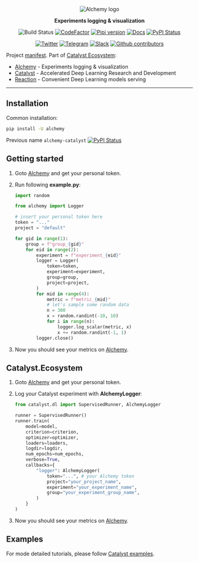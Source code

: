 <div align="center">

![Alchemy logo](https://raw.githubusercontent.com/catalyst-team/catalyst-pics/master/pics/alchemy_logo.png)

**Experiments logging & visualization**

![Build Status](https://github.com/catalyst-team/alchemy/workflows/CI/badge.svg)
[![CodeFactor](https://www.codefactor.io/repository/github/catalyst-team/alchemy/badge)](https://www.codefactor.io/repository/github/catalyst-team/alchemy)
[![Pipi version](https://img.shields.io/pypi/v/alchemy.svg)](https://pypi.org/project/alchemy/)
[![Docs](https://img.shields.io/badge/dynamic/json.svg?label=docs&url=https%3A%2F%2Fpypi.org%2Fpypi%2Fcatalyst%2Fjson&query=%24.info.version&colorB=brightgreen&prefix=v)](https://catalyst-team.github.io/catalyst/index.html)
[![PyPI Status](https://pepy.tech/badge/alchemy)](https://pepy.tech/project/alchemy)

[![Twitter](https://img.shields.io/badge/news-on%20twitter-499feb)](https://twitter.com/catalyst_core)
[![Telegram](https://img.shields.io/badge/channel-on%20telegram-blue)](https://t.me/catalyst_team)
[![Slack](https://img.shields.io/badge/Catalyst-slack-success)](https://join.slack.com/t/catalyst-team-core/shared_invite/zt-d9miirnn-z86oKDzFMKlMG4fgFdZafw)
[![Github contributors](https://img.shields.io/github/contributors/catalyst-team/alchemy.svg?logo=github&logoColor=white)](https://github.com/catalyst-team/alchemy/graphs/contributors)

</div>

Project [manifest](https://github.com/catalyst-team/catalyst/blob/master/MANIFEST.md). Part of [Catalyst Ecosystem](https://docs.google.com/presentation/d/1D-yhVOg6OXzjo9K_-IS5vSHLPIUxp1PEkFGnpRcNCNU/edit?usp=sharing):
- [Alchemy](https://github.com/catalyst-team/alchemy) - Experiments logging & visualization
- [Catalyst](https://github.com/catalyst-team/catalyst) - Accelerated Deep Learning Research and Development
- [Reaction](https://github.com/catalyst-team/reaction) - Convenient Deep Learning models serving

---

## Installation

Common installation:
```bash
pip install -U alchemy
```

Previous name `alchemy-catalyst` [![PyPI Status](https://pepy.tech/badge/alchemy-catalyst)](https://pepy.tech/project/alchemy-catalyst)

## Getting started

1. Goto [Alchemy](https://alchemy.host/) and get your personal token.

2. Run following **example.py**:
    ```python
    import random
    
    from alchemy import Logger
    
    # insert your personal token here
    token = "..."
    project = "default"
    
    for gid in range(1):
        group = f"group_{gid}"
        for eid in range(2):
            experiment = f"experiment_{eid}"
            logger = Logger(
                token=token,
                experiment=experiment,
                group=group,
                project=project,
            )
            for mid in range(4):
                metric = f"metric_{mid}"
                # let's sample some random data
                n = 300
                x = random.randint(-10, 10)
                for i in range(n):
                    logger.log_scalar(metric, x)
                    x += random.randint(-1, 1)
            logger.close()
    ```
3. Now you should see your metrics on [Alchemy](https://alchemy.host/).


## Catalyst.Ecosystem

1. Goto [Alchemy](https://alchemy.host/) and get your personal token.

2. Log your Catalyst experiment with **AlchemyLogger**:
    ```python
    from catalyst.dl import SupervisedRunner, AlchemyLogger

    runner = SupervisedRunner()
    runner.train(
        model=model,
        criterion=criterion,
        optimizer=optimizer,
        loaders=loaders,
        logdir=logdir,
        num_epochs=num_epochs,
        verbose=True,
        callbacks={
            "logger": AlchemyLogger(
                token="...", # your Alchemy token
                project="your_project_name",
                experiment="your_experiment_name",
                group="your_experiment_group_name",
            )
        }
    )
    ```
3. Now you should see your metrics on [Alchemy](https://alchemy.host/).

## Examples

For mode detailed tutorials, please follow [Catalyst examples](https://github.com/catalyst-team/catalyst/tree/master/examples#tutorials).
